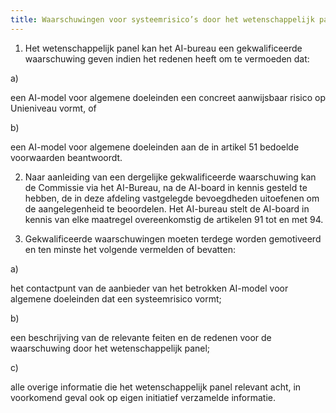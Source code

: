 ```yaml
---
title: Waarschuwingen voor systeemrisico’s door het wetenschappelijk panel
---
```


1.  Het wetenschappelijk panel kan het AI-bureau een gekwalificeerde waarschuwing geven indien het redenen heeft om te vermoeden dat:

a)

een AI-model voor algemene doeleinden een concreet aanwijsbaar risico op Unieniveau vormt, of

b)

een AI-model voor algemene doeleinden aan de in artikel 51 bedoelde voorwaarden beantwoordt.

2.  Naar aanleiding van een dergelijke gekwalificeerde waarschuwing kan de Commissie via het AI-Bureau, na de AI-board in kennis gesteld te hebben, de in deze afdeling vastgelegde bevoegdheden uitoefenen om de aangelegenheid te beoordelen. Het AI-bureau stelt de AI-board in kennis van elke maatregel overeenkomstig de artikelen 91 tot en met 94.

3.  Gekwalificeerde waarschuwingen moeten terdege worden gemotiveerd en ten minste het volgende vermelden of bevatten:

a)

het contactpunt van de aanbieder van het betrokken AI-model voor algemene doeleinden dat een systeemrisico vormt;

b)

een beschrijving van de relevante feiten en de redenen voor de waarschuwing door het wetenschappelijk panel;

c)

alle overige informatie die het wetenschappelijk panel relevant acht, in voorkomend geval ook op eigen initiatief verzamelde informatie.
